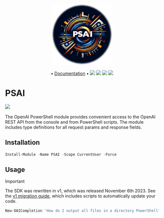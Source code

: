 <p align="center">
    <img src="Media/PSAI.png" alt="drawing" width="200"/>
</p>

<p align="center">
    • <a href="https://github.com/dfinke/PSAI/wiki">Documentation</a> •

  <a href="https://x.com/dfinke">
    <img src="https://img.shields.io/twitter/follow/dfinke.svg?style=social&label=Follow%20%40dfinke"></a>
  <a href="https://youtube.com/@dougfinke">
    <img src="https://img.shields.io/youtube/channel/subscribers/UCP47ZkO5EDkoI2sr-3P4ShQ"></a>
  <a href="https://www.powershellgallery.com/packages/PSAI/">
    <img src="https://img.shields.io/powershellgallery/v/PSAI.svg"></a>
  <a href="https://www.powershellgallery.com/packages/PSAI/">
    <img src="https://img.shields.io/powershellgallery/dt/PSAI.svg"></a>
    
</p>

# PSAI
  <a href="https://www.powershellgallery.com/packages/PSAI/">
    <img src="https://img.shields.io/powershellgallery/v/PSAI.svg"></a>

The OpenAI PowerShell module provides convenient access to the OpenAI REST API from the console and from PowerShell scripts. The module includes type definitions for all request params and response fields.


## Installation

```powershell
Install-Module -Name PSAI -Scope CurrentUser -Force 
```

## Usage

> [!IMPORTANT]
> The SDK was rewritten in v1, which was released November 6th 2023. See the [v1 migration guide](https://github.com/openai/openai-python/discussions/742), which includes scripts to automatically update your code.

```powershell
New-OAICompletion 'How do I output all files in a directory PowerShell?'
```